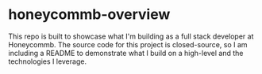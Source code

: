 # honeycommb-overview
This repo is built to showcase what I'm building as a full stack developer at Honeycommb. The source code for this project is closed-source, so I am including a README to demonstrate what I build on a high-level and the technologies I leverage.
